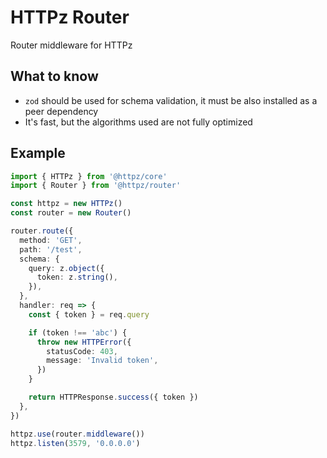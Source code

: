 # HTTPz Router

Router middleware for HTTPz

## What to know

- `zod` should be used for schema validation, it must be also installed as a peer dependency
- It's fast, but the algorithms used are not fully optimized

## Example

```typescript
import { HTTPz } from '@httpz/core'
import { Router } from '@httpz/router'

const httpz = new HTTPz()
const router = new Router()

router.route({
  method: 'GET',
  path: '/test',
  schema: {
    query: z.object({
      token: z.string(),
    }),
  },
  handler: req => {
    const { token } = req.query

    if (token !== 'abc') {
      throw new HTTPError({
        statusCode: 403,
        message: 'Invalid token',
      })
    }

    return HTTPResponse.success({ token })
  },
})

httpz.use(router.middleware())
httpz.listen(3579, '0.0.0.0')
```
